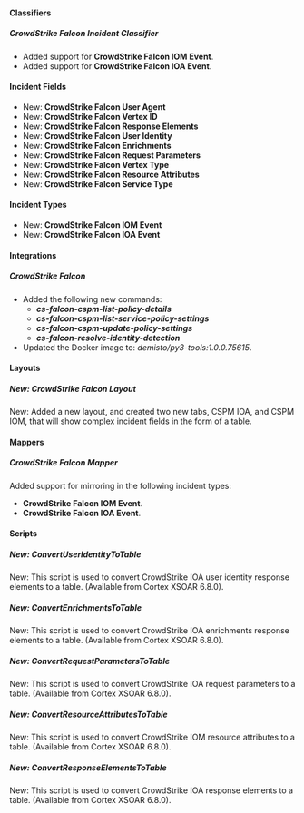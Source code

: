 
#### Classifiers

##### CrowdStrike Falcon Incident Classifier

- Added support for **CrowdStrike Falcon IOM Event**.
- Added support for **CrowdStrike Falcon IOA Event**.

#### Incident Fields

- New: **CrowdStrike Falcon User Agent**
- New: **CrowdStrike Falcon Vertex ID**
- New: **CrowdStrike Falcon Response Elements**
- New: **CrowdStrike Falcon User Identity**
- New: **CrowdStrike Falcon Enrichments**
- New: **CrowdStrike Falcon Request Parameters**
- New: **CrowdStrike Falcon Vertex Type**
- New: **CrowdStrike Falcon Resource Attributes**
- New: **CrowdStrike Falcon Service Type**

#### Incident Types

- New: **CrowdStrike Falcon IOM Event**
- New: **CrowdStrike Falcon IOA Event**

#### Integrations

##### CrowdStrike Falcon

- Added the following new commands:
  - ***cs-falcon-cspm-list-policy-details***
  - ***cs-falcon-cspm-list-service-policy-settings***
  - ***cs-falcon-cspm-update-policy-settings***
  - ***cs-falcon-resolve-identity-detection***
- Updated the Docker image to: *demisto/py3-tools:1.0.0.75615*.

#### Layouts

##### New: CrowdStrike Falcon Layout

New: Added a new layout, and created two new tabs, CSPM IOA, and CSPM IOM, that will show complex incident fields in the form of a table.

#### Mappers

##### CrowdStrike Falcon Mapper

Added support for mirroring in the following incident types:

- **CrowdStrike Falcon IOM Event**.
- **CrowdStrike Falcon IOA Event**.

#### Scripts

##### New: ConvertUserIdentityToTable

New: This script is used to convert CrowdStrike IOA user identity response elements to a table. (Available from Cortex XSOAR 6.8.0).

##### New: ConvertEnrichmentsToTable

New: This script is used to convert CrowdStrike IOA enrichments response elements to a table. (Available from Cortex XSOAR 6.8.0).

##### New: ConvertRequestParametersToTable

New: This script is used to convert CrowdStrike IOA request parameters to a table. (Available from Cortex XSOAR 6.8.0).

##### New: ConvertResourceAttributesToTable

New: This script is used to convert CrowdStrike IOM resource attributes to a table. (Available from Cortex XSOAR 6.8.0).

##### New: ConvertResponseElementsToTable

New: This script is used to convert CrowdStrike IOA response elements to a table. (Available from Cortex XSOAR 6.8.0).
